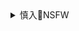 <details><summary>慎入🔞NSFW</summary>

Not Safe For Work
![](https://upload.wikimedia.org/wikipedia/commons/thumb/d/d3/Biohazard_Symbol_Specification.png/210px-Biohazard_Symbol_Specification.png)

<details><summary><b>风险自理Use At Your Own Risk🈲</summary>

WATERKUMA


`2020年4月24`

`EWSjsW4XkAAtGgp (1400×1980)`<br>
![](https://pbs.twimg.com/media/EWSjsW4XkAAtGgp?format=jpg&name=orig)

`ESjtSeCUEAIUqOT (1271×1263)`<br>
![](https://pbs.twimg.com/media/ESjtSeCUEAIUqOT?format=jpg&name=orig)

`ERD2qS6VUAAG484 (2232×3197)`<br>
![](https://pbs.twimg.com/media/ERD2qS6VUAAG484?format=jpg&name=orig)

`ERD2qS8UUAA9AoF (4096×2598)`<br>
![](https://pbs.twimg.com/media/ERD2qS8UUAA9AoF?format=jpg&name=orig)

`EQBMF8WVAAE8S8b (1920×817)`<br>
![](https://pbs.twimg.com/media/EQBMF8WVAAE8S8b?format=jpg&name=orig)

`EP2nTbsUUAAKLjy (1920×817)`<br>
![](https://pbs.twimg.com/media/EP2nTbsUUAAKLjy?format=jpg&name=orig)

`EPrl4YCUUAEvkH5 (2150×916)`<br>
![](https://pbs.twimg.com/media/EPrl4YCUUAEvkH5?format=jpg&name=orig)

`EO7nJxDU8AIc4zA (2350×1001)`<br>
![](https://pbs.twimg.com/media/EO7nJxDU8AIc4zA?format=jpg&name=orig)

`EOajjV5U0AAOiFJ (1500×2232)`<br>
![](https://pbs.twimg.com/media/EOajjV5U0AAOiFJ?format=jpg&name=orig)

`ENAIOSUUwAAYnST (2295×3044)`<br>
![](https://pbs.twimg.com/media/ENAIOSUUwAAYnST?format=jpg&name=orig)

`2019年12月23`

𝗡𝗬𝗔𝗡𝗧𝗖𝗛𝗔 *slots filled*
`EWURsDJU0AIG7d8 (2039×1461)`<br>
![](https://pbs.twimg.com/media/EWURsDJU0AIG7d8?format=jpg&name=orig)

Toroboro
`EWVI9_eVAAMDZ3F (3072×4096)`<br>
![](https://pbs.twimg.com/media/EWVI9_eVAAMDZ3F?format=jpg&name=orig)

Erõ
`EWTk0RcUwAA_zDv (710×1100)`<br>
![](https://pbs.twimg.com/media/EWTk0RcUwAA_zDv?format=jpg&name=orig)

MAKI
`EWT4SQoWAAEtsbE (900×1128)`<br>
![](https://pbs.twimg.com/media/EWT4SQoWAAEtsbE?format=jpg&name=orig)

`EWT4UZHXQAENHVc (609×814)`<br>
![](https://pbs.twimg.com/media/EWT4UZHXQAENHVc?format=png&name=orig)

WOOF WOOF
`EWVYi3BWoAMYuMV (1390×1765)`<br>
![](https://pbs.twimg.com/media/EWVYi3BWoAMYuMV?format=jpg&name=orig)

`EWVYi3CXYAcMoJ8 (1390×1765)`<br>
![](https://pbs.twimg.com/media/EWVYi3CXYAcMoJ8?format=jpg&name=orig)

る〜く
`eTzaWtf8 (560×420)`<br>
![](https://pbs.twimg.com/card_img/1251803287973621760/eTzaWtf8?format=jpg&name=small)

昼寝
`EWUjstdVAAAD5So (1390×2048)`<br>
![](https://pbs.twimg.com/media/EWUjstdVAAAD5So?format=jpg&name=orig)

りんごみつき
`EWRxLJnU8AANlHd (1446×2048)`<br>
![](https://pbs.twimg.com/media/EWRxLJnU8AANlHd?format=jpg&name=orig)

Mariza
`EKqEhqqX0AEAf43 (2048×1534)`<br>
![](https://pbs.twimg.com/media/EKqEhqqX0AEAf43?format=jpg&name=orig)

`EVWaxHDX0AAubJN (2048×1012)`<br>
![](https://pbs.twimg.com/media/EVWaxHDX0AAubJN?format=jpg&name=orig)

</details>
</details>
